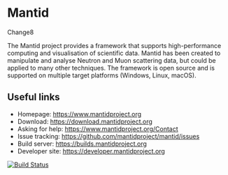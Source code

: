 Mantid
======

Change8

The Mantid project provides a framework that supports high-performance computing and visualisation of scientific data. Mantid has been created to manipulate and analyse Neutron and Muon scattering data, but could be applied to many other techniques. The framework is open source and is supported on multiple target platforms (Windows, Linux, macOS).

Useful links
------------
 * Homepage: https://www.mantidproject.org
 * Download: https://download.mantidproject.org
 * Asking for help: https://www.mantidproject.org/Contact
 * Issue tracking: https://github.com/mantidproject/mantid/issues
 * Build server: https://builds.mantidproject.org
 * Developer site: https://developer.mantidproject.org

[![Build Status](https://builds.mantidproject.org/buildStatus/icon?job=main_nightly_deployment_prototype)](https://builds.mantidproject.org/job/main_nightly_deployment_prototype)
